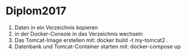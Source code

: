 # Diplom2017


1. Daten in ein Verzeichnis kopieren
2. in der Docker-Console in das Verzeichnis wechseln
3. Das Tomcat-Image erstellen mit: docker build -t my-tomcat2 .
4. Datenbank und Tomcat-Container starten mit: docker-compose up
